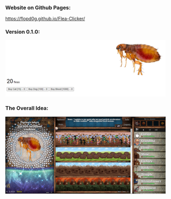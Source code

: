 ### Website on Github Pages:

https://flopd0g.github.io/Flea-Clicker/

### Version 0.1.0:

![image info](./images/v0.1.0.PNG)

### The Overall Idea:

![image info](./images/theAllPowerful.PNG)
